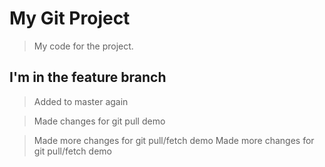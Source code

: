 # My Git Project

> My code for the project.

## I'm in the feature branch

> Added to master again

> Made changes for git pull demo

> Made more changes for git pull/fetch demo
> Made more changes for git pull/fetch demo
